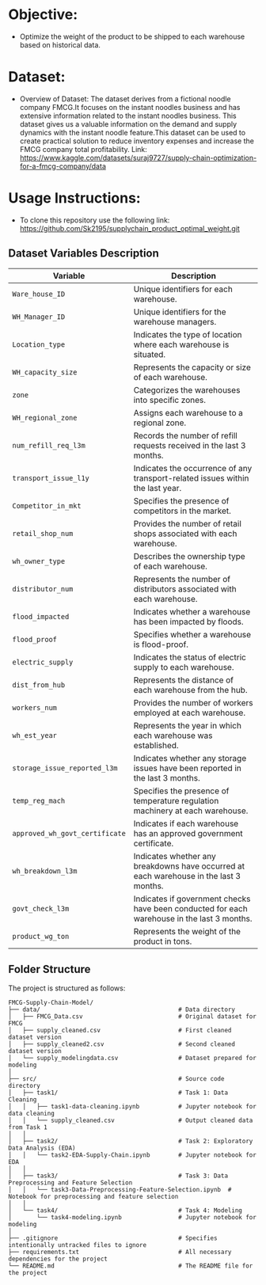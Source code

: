# Objective:
- Optimize the weight of the product to be shipped to each warehouse based on historical data.

# Dataset:
- Overview of Dataset: The dataset derives from a fictional noodle company FMCG.It focuses on the instant noodles business and has extensive information related to the instant noodles business. This dataset gives us a valuable information on the demand and supply dynamics with the instant noodle feature.This dataset can be used to create practical solution to reduce inventory expenses and increase the FMCG company total profitability.
Link: https://www.kaggle.com/datasets/suraj9727/supply-chain-optimization-for-a-fmcg-company/data
# Usage Instructions:
- To clone this repository use the following link: https://github.com/Sk2195/supplychain_product_optimal_weight.git
## Dataset Variables Description

| Variable                       | Description |
|--------------------------------|-------------|
| `Ware_house_ID`                | Unique identifiers for each warehouse. |
| `WH_Manager_ID`                | Unique identifiers for the warehouse managers. |
| `Location_type`                | Indicates the type of location where each warehouse is situated. |
| `WH_capacity_size`             | Represents the capacity or size of each warehouse. |
| `zone`                         | Categorizes the warehouses into specific zones. |
| `WH_regional_zone`             | Assigns each warehouse to a regional zone. |
| `num_refill_req_l3m`           | Records the number of refill requests received in the last 3 months. |
| `transport_issue_l1y`          | Indicates the occurrence of any transport-related issues within the last year. |
| `Competitor_in_mkt`            | Specifies the presence of competitors in the market. |
| `retail_shop_num`              | Provides the number of retail shops associated with each warehouse. |
| `wh_owner_type`                | Describes the ownership type of each warehouse. |
| `distributor_num`              | Represents the number of distributors associated with each warehouse. |
| `flood_impacted`               | Indicates whether a warehouse has been impacted by floods. |
| `flood_proof`                  | Specifies whether a warehouse is flood-proof. |
| `electric_supply`              | Indicates the status of electric supply to each warehouse. |
| `dist_from_hub`                | Represents the distance of each warehouse from the hub. |
| `workers_num`                  | Provides the number of workers employed at each warehouse. |
| `wh_est_year`                  | Represents the year in which each warehouse was established. |
| `storage_issue_reported_l3m`   | Indicates whether any storage issues have been reported in the last 3 months. |
| `temp_reg_mach`                | Specifies the presence of temperature regulation machinery at each warehouse. |
| `approved_wh_govt_certificate` | Indicates if each warehouse has an approved government certificate. |
| `wh_breakdown_l3m`             | Indicates whether any breakdowns have occurred at each warehouse in the last 3 months. |
| `govt_check_l3m`               | Indicates if government checks have been conducted for each warehouse in the last 3 months. |
| `product_wg_ton`               | Represents the weight of the product in tons. |

## Folder Structure

The project is structured as follows:

```plaintext
FMCG-Supply-Chain-Model/
├── data/                                       # Data directory
│   ├── FMCG_Data.csv                           # Original dataset for FMCG
│   ├── supply_cleaned.csv                      # First cleaned dataset version
│   ├── supply_cleaned2.csv                     # Second cleaned dataset version
│   └── supply_modelingdata.csv                 # Dataset prepared for modeling
│
├── src/                                        # Source code directory
│   ├── task1/                                  # Task 1: Data Cleaning
│   │   ├── task1-data-cleaning.ipynb           # Jupyter notebook for data cleaning
│   │   └── supply_cleaned.csv                  # Output cleaned data from Task 1
│   │
│   ├── task2/                                  # Task 2: Exploratory Data Analysis (EDA)
│   │   └── task2-EDA-Supply-Chain.ipynb        # Jupyter notebook for EDA
│   │
│   ├── task3/                                  # Task 3: Data Preprocessing and Feature Selection
│   │   └── task3-Data-Preprocessing-Feature-Selection.ipynb  # Notebook for preprocessing and feature selection
│   │
│   └── task4/                                  # Task 4: Modeling
│       └── task4-modeling.ipynb                # Jupyter notebook for modeling
│
├── .gitignore                                  # Specifies intentionally untracked files to ignore
├── requirements.txt                            # All necessary dependencies for the project
└── README.md                                   # The README file for the project

